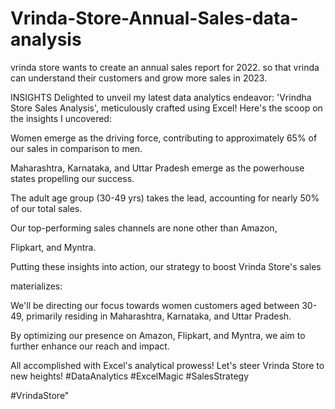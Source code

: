 # Vrinda-Store-Annual-Sales-data-analysis
vrinda store wants to create an annual sales report for 2022. so that vrinda can understand their customers and grow more sales in 2023.

INSIGHTS 
Delighted to unveil my latest data analytics endeavor: 'Vrindha Store Sales Analysis', meticulously crafted using Excel! Here's the scoop on the insights I uncovered:

Women emerge as the driving force, contributing to approximately 65% of our sales in comparison to men.

Maharashtra, Karnataka, and Uttar Pradesh emerge as the powerhouse states propelling our success.

The adult age group (30-49 yrs) takes the lead, accounting for nearly 50% of our total sales.

Our top-performing sales channels are none other than Amazon,

Flipkart, and Myntra.

Putting these insights into action, our strategy to boost Vrinda Store's sales

materializes:

We'll be directing our focus towards women customers aged between 30-49, primarily residing in Maharashtra, Karnataka, and Uttar Pradesh.

By optimizing our presence on Amazon, Flipkart, and Myntra, we aim to further enhance our reach and impact.

All accomplished with Excel's analytical prowess! Let's steer Vrinda Store to new heights! #DataAnalytics #ExcelMagic #SalesStrategy

#VrindaStore"
